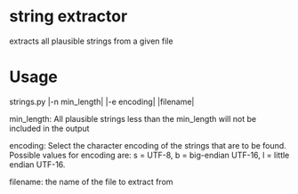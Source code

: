 # string extractor
extracts all plausible strings from a given file

# Usage

strings.py |-n min_length| |-e encoding| |filename|

min_length: All plausible strings less than the min_length will not be included in the output

encoding: Select the character encoding of the strings that are to be found. 
          Possible values for encoding are: s = UTF-8, b = big-endian UTF-16, l = little endian UTF-16.
              
filename: the name of the file to extract from


